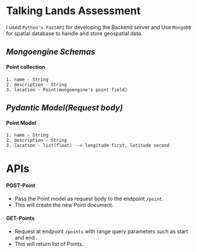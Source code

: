 
# Talking Lands Assessment

I used `Python's FastAPI` for developing the Backend server and Use `MongoDB` for spatial database to handle and store geospatial data.

## *Mongoengine Schemas*
#### **Point** collection
    1. name - String
    2. description - String
    3. location - Point(mongoengine's point field)

## *Pydantic Model(Request body)*
#### **Point** Model
    1. name - String
    2. description - String
    3. location - list(float) --> longitude first, latitude second

# APIs
#### **POST-Point**
- Pass the Point model as request body to the endpoint `/point`.
- This will create the new Point document.

#### **GET-Points**
- Request at endpoint `/points` with range query parameters such as start and end .
- This will return list of Points.

